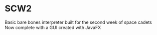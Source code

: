 # SCW2
Basic bare bones interpreter built for the second week of space cadets \
Now complete with a GUI created with JavaFX
